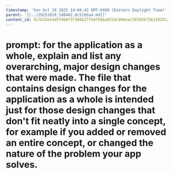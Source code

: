 ```yaml
---
timestamp: 'Sun Oct 19 2025 14:04:42 GMT-0400 (Eastern Daylight Time)'
parent: '[[../20251019_140442.8c51bba4.md]]'
content_id: 417b32e2e45f960f3730db27f5df58ba0314c99deec58765bf56139201286174
---
```


# prompt: for the application as a whole, explain and list any overarching, major design changes that were made. The file that contains design changes for the application as a whole is intended just for those design changes that don't fit neatly into a single concept, for example if you added or removed an entire concept, or changed the nature of the problem your app solves.

